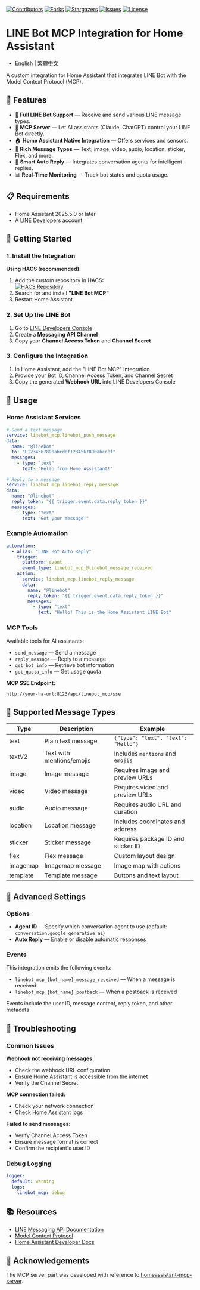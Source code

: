 [![Contributors][contributors-shield]][contributors-url]
[![Forks][forks-shield]][forks-url]
[![Stargazers][stars-shield]][stars-url]
[![Issues][issues-shield]][issues-url]
[![License][license-shield]][license-url]

[contributors-shield]: https://img.shields.io/github/contributors/kukuxx/HA-LineBot-MCP.svg?style=for-the-badge
[contributors-url]: https://github.com/kukuxx/HA-LineBot-MCP-Card/graphs/contributors

[forks-shield]: https://img.shields.io/github/forks/kukuxx/HA-LineBot-MCP.svg?style=for-the-badge
[forks-url]: https://github.com/kukuxx/HA-LineBot-MCP/network/members

[stars-shield]: https://img.shields.io/github/stars/kukuxx/HA-LineBot-MCP.svg?style=for-the-badge
[stars-url]: https://github.com/kukuxx/HA-LineBot-MCP/stargazers

[issues-shield]: https://img.shields.io/github/issues/kukuxx/HA-LineBot-MCP.svg?style=for-the-badge
[issues-url]: https://github.com/kukuxx/HA-LineBot-MCP/issues

[license-shield]: https://img.shields.io/github/license/kukuxx/HA-LineBot-MCP.svg?style=for-the-badge
[license-url]: https://github.com/kukuxx/HA-LineBot-MCP/blob/main/LICENSE

# LINE Bot MCP Integration for Home Assistant

- [English](/README.md) | [繁體中文](/README-zh-TW.md)

A custom integration for Home Assistant that integrates LINE Bot with the Model Context Protocol (MCP).

## 🌟 Features

- 🤖 **Full LINE Bot Support** — Receive and send various LINE message types.
- 🧠 **MCP Server** — Let AI assistants (Claude, ChatGPT) control your LINE Bot directly.
- 🏠 **Home Assistant Native Integration** — Offers services and sensors.
- 📱 **Rich Message Types** — Text, image, video, audio, location, sticker, Flex, and more.
- 🔄 **Smart Auto Reply** — Integrates conversation agents for intelligent replies.
- 📊 **Real-Time Monitoring** — Track bot status and quota usage.

## 📋 Requirements

- Home Assistant 2025.5.0 or later
- A LINE Developers account

## 🚀 Getting Started

### 1. Install the Integration

**Using HACS (recommended):**

1. Add the custom repository in HACS:  
   [![HACS Repository](https://my.home-assistant.io/badges/hacs_repository.svg)](https://my.home-assistant.io/redirect/hacs_repository/?owner=kukuxx&repository=HA-LineBot-MCP&category=Integration)
2. Search for and install **"LINE Bot MCP"**
3. Restart Home Assistant

### 2. Set Up the LINE Bot

1. Go to [LINE Developers Console](https://developers.line.biz/)
2. Create a **Messaging API Channel**
3. Copy your **Channel Access Token** and **Channel Secret**

### 3. Configure the Integration

1. In Home Assistant, add the "LINE Bot MCP" integration
2. Provide your Bot ID, Channel Access Token, and Channel Secret
3. Copy the generated **Webhook URL** into LINE Developers Console

## 🎯 Usage

### Home Assistant Services

```yaml
# Send a text message
service: linebot_mcp.linebot_push_message
data:
  name: "@linebot"
  to: "U1234567890abcdef1234567890abcdef"
  messages:
    - type: "text"
      text: "Hello from Home Assistant!"

# Reply to a message
service: linebot_mcp.linebot_reply_message
data:
  name: "@linebot"
  reply_token: "{{ trigger.event.data.reply_token }}"
  messages:
    - type: "text"
      text: "Got your message!"
````

### Example Automation

```yaml
automation:
  - alias: "LINE Bot Auto Reply"
    trigger:
      platform: event
      event_type: linebot_mcp_@linebot_message_received
    action:
      service: linebot_mcp.linebot_reply_message
      data:
        name: "@linebot"
        reply_token: "{{ trigger.event.data.reply_token }}"
        messages:
          - type: "text"
            text: "Hello! This is the Home Assistant LINE Bot"
```

### MCP Tools

Available tools for AI assistants:

* `send_message` — Send a message
* `reply_message` — Reply to a message
* `get_bot_info` — Retrieve bot information
* `get_quota_info` — Get usage quota

**MCP SSE Endpoint:**

```
http://your-ha-url:8123/api/linebot_mcp/sse
```

## 📱 Supported Message Types

| Type     | Description               | Example                             |
| -------- | ------------------------- | ----------------------------------- |
| text     | Plain text message        | `{"type": "text", "text": "Hello"}` |
| textV2   | Text with mentions/emojis | Includes `mentions` and `emojis`    |
| image    | Image message             | Requires image and preview URLs     |
| video    | Video message             | Requires video and preview URLs     |
| audio    | Audio message             | Requires audio URL and duration     |
| location | Location message          | Includes coordinates and address    |
| sticker  | Sticker message           | Requires package ID and sticker ID  |
| flex     | Flex message              | Custom layout design                |
| imagemap | Imagemap message          | Image map with actions              |
| template | Template message          | Buttons and text layout             |

## 🔧 Advanced Settings

### Options

* **Agent ID** — Specify which conversation agent to use (default: `conversation.google_generative_ai`)
* **Auto Reply** — Enable or disable automatic responses

### Events

This integration emits the following events:

* `linebot_mcp_{bot_name}_message_received` — When a message is received
* `linebot_mcp_{bot_name}_postback` — When a postback is received

Events include the user ID, message content, reply token, and other metadata.

## 🐛 Troubleshooting

### Common Issues

**Webhook not receiving messages:**

* Check the webhook URL configuration
* Ensure Home Assistant is accessible from the internet
* Verify the Channel Secret

**MCP connection failed:**

* Check your network connection
* Check Home Assistant logs

**Failed to send messages:**

* Verify Channel Access Token
* Ensure message format is correct
* Confirm the recipient's user ID

### Debug Logging

```yaml
logger:
  default: warning
  logs:
    linebot_mcp: debug
```

## 📚 Resources
- [LINE Messaging API Documentation](https://developers.line.biz/en/docs/messaging-api/)
- [Model Context Protocol](https://modelcontextprotocol.io/)
- [Home Assistant Developer Docs](https://developers.home-assistant.io/)

## 🙏 Acknowledgements

The MCP server part was developed with reference to [homeassistant-mcp-server](https://github.com/home-assistant/core/tree/dev/homeassistant/components/mcp_server).
